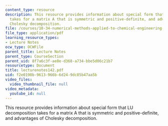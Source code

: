 ```yaml
---
content_type: resource
description: This resource provides information about special form that LU decomposition
  takes for a matrix A that is symmetric and positive-definite, and advantages of
  Cholesky decomposition.
file: /courses/10-34-numerical-methods-applied-to-chemical-engineering-fall-2005/f2e0190b9613966b6d249dc85b47aa5b_lecturenotes142.pdf
file_type: application/pdf
learning_resource_types:
- Lecture Notes
ocw_type: OCWFile
parent_title: Lecture Notes
parent_type: CourseSection
parent_uid: 8f7a6c3f-ae8e-d368-a734-bbe5d06c21b7
resourcetype: Document
title: lecturenotes142.pdf
uid: f2e0190b-9613-966b-6d24-9dc85b47aa5b
video_files:
  video_thumbnail_file: null
video_metadata:
  youtube_id: null
---
```

This resource provides information about special form that LU decomposition takes for a matrix A that is symmetric and positive-definite, and advantages of Cholesky decomposition.

